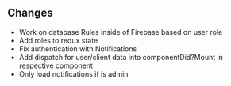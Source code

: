 ## Changes
- Work on database Rules inside of Firebase based on user role
- Add roles to redux state
- Fix authentication with Notifications
- Add dispatch for user/client data into componentDid?Mount in respective component 
- Only load notifications if is admin